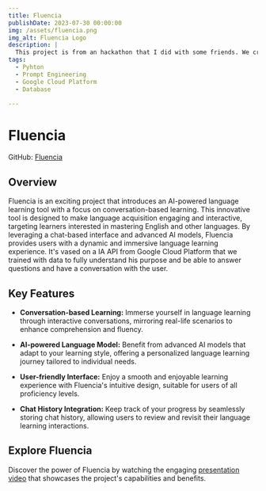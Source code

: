 ```yaml
---
title: Fluencia
publishDate: 2023-07-30 00:00:00
img: /assets/fluencia.png
img_alt: Fluencia Logo
description: |
  This project is from an hackathon that I did with some friends. We created a chatbot that is aimed to be a language learning tool.
tags:
  - Pyhton
  - Prompt Engineering
  - Google Cloud Platform
  - Database

---
```

# Fluencia

GitHub: [Fluencia](https://github.com/Bugz-gg/hackathon-n-1)

## Overview

Fluencia is an exciting project that introduces an AI-powered language learning tool with a focus on conversation-based learning. This innovative tool is designed to make language acquisition engaging and interactive, targeting learners interested in mastering English and other languages. By leveraging a chat-based interface and advanced AI models, Fluencia provides users with a dynamic and immersive language learning experience. It's vased on a IA API from Google Cloud Platform that we trained with data to fully understand his purpose and be able to answer questions and have a conversation with the user.

## Key Features

- **Conversation-based Learning:** Immerse yourself in language learning through interactive conversations, mirroring real-life scenarios to enhance comprehension and fluency.

- **AI-powered Language Model:** Benefit from advanced AI models that adapt to your learning style, offering a personalized language learning journey tailored to individual needs.

- **User-friendly Interface:** Enjoy a smooth and enjoyable learning experience with Fluencia's intuitive design, suitable for users of all proficiency levels.

- **Chat History Integration:** Keep track of your progress by seamlessly storing chat history, allowing users to review and revisit their language learning interactions.

## Explore Fluencia

Discover the power of Fluencia by watching the engaging [presentation video](https://m.youtube.com/watch?v=BVzzJzoFm8g&feature=youtu.be) that showcases the project's capabilities and benefits.